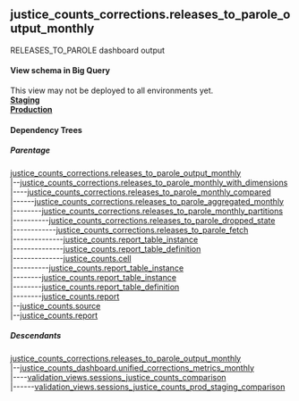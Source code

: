 ## justice_counts_corrections.releases_to_parole_output_monthly
RELEASES_TO_PAROLE dashboard output

#### View schema in Big Query
This view may not be deployed to all environments yet.<br/>
[**Staging**](https://console.cloud.google.com/bigquery?pli=1&p=recidiviz-staging&page=table&project=recidiviz-staging&d=justice_counts_corrections&t=releases_to_parole_output_monthly)
<br/>
[**Production**](https://console.cloud.google.com/bigquery?pli=1&p=recidiviz-123&page=table&project=recidiviz-123&d=justice_counts_corrections&t=releases_to_parole_output_monthly)
<br/>

#### Dependency Trees

##### Parentage
[justice_counts_corrections.releases_to_parole_output_monthly](../justice_counts_corrections/releases_to_parole_output_monthly.md) <br/>
|--[justice_counts_corrections.releases_to_parole_monthly_with_dimensions](../justice_counts_corrections/releases_to_parole_monthly_with_dimensions.md) <br/>
|----[justice_counts_corrections.releases_to_parole_monthly_compared](../justice_counts_corrections/releases_to_parole_monthly_compared.md) <br/>
|------[justice_counts_corrections.releases_to_parole_aggregated_monthly](../justice_counts_corrections/releases_to_parole_aggregated_monthly.md) <br/>
|--------[justice_counts_corrections.releases_to_parole_monthly_partitions](../justice_counts_corrections/releases_to_parole_monthly_partitions.md) <br/>
|----------[justice_counts_corrections.releases_to_parole_dropped_state](../justice_counts_corrections/releases_to_parole_dropped_state.md) <br/>
|------------[justice_counts_corrections.releases_to_parole_fetch](../justice_counts_corrections/releases_to_parole_fetch.md) <br/>
|--------------[justice_counts.report_table_instance](../justice_counts/report_table_instance.md) <br/>
|--------------[justice_counts.report_table_definition](../justice_counts/report_table_definition.md) <br/>
|--------------[justice_counts.cell](../justice_counts/cell.md) <br/>
|----------[justice_counts.report_table_instance](../justice_counts/report_table_instance.md) <br/>
|--------[justice_counts.report_table_instance](../justice_counts/report_table_instance.md) <br/>
|--------[justice_counts.report_table_definition](../justice_counts/report_table_definition.md) <br/>
|--------[justice_counts.report](../justice_counts/report.md) <br/>
|--[justice_counts.source](../justice_counts/source.md) <br/>
|--[justice_counts.report](../justice_counts/report.md) <br/>


##### Descendants
[justice_counts_corrections.releases_to_parole_output_monthly](../justice_counts_corrections/releases_to_parole_output_monthly.md) <br/>
|--[justice_counts_dashboard.unified_corrections_metrics_monthly](../justice_counts_dashboard/unified_corrections_metrics_monthly.md) <br/>
|----[validation_views.sessions_justice_counts_comparison](../validation_views/sessions_justice_counts_comparison.md) <br/>
|------[validation_views.sessions_justice_counts_prod_staging_comparison](../validation_views/sessions_justice_counts_prod_staging_comparison.md) <br/>

